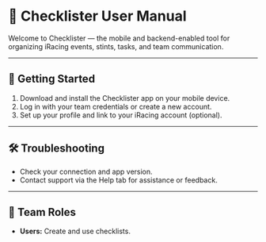 # 📘 Checklister User Manual

Welcome to Checklister — the mobile and backend-enabled tool for organizing iRacing events, stints, tasks, and team communication.

---

## 🏁 Getting Started

1. Download and install the Checklister app on your mobile device.
2. Log in with your team credentials or create a new account.
3. Set up your profile and link to your iRacing account (optional).

---

## 🛠 Troubleshooting

- Check your connection and app version.
- Contact support via the Help tab for assistance or feedback.

---

## 👥 Team Roles

- **Users:** Create and use checklists.
